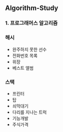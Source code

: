 ## Algorithm-Study


### 1. 프로그래머스 알고리즘

### 해시

* 완주하지 못한 선수
* 전화번호 목록
* 위장
* 베스트 앨범

### 스택

* 프린터
* 탑
* 쇠막대기
* 다리를 지나는 트럭
* 기능개발
* 주식가격
